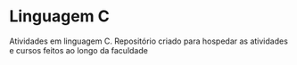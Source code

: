 # Linguagem C
 Atividades em linguagem C.
 Repositório criado para hospedar as atividades e cursos feitos ao longo da faculdade
